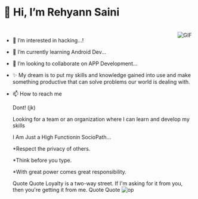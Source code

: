  # 👋 Hi, I’m Rehyann Saini
<br>
<img align="right" alt="GIF" src="https://user-images.githubusercontent.com/92947939/155896701-5361e19b-ae9e-4379-b3b7-8dc783d8c1bd.gif" />

- 👀 I’m interested in hacking...!
- 🌱 I’m currently learning Android Dev...
- 💞️ I’m looking to collaborate on APP Development...
- ✨ My dream is to put my skills and knowledge gained into use and make something productive that can solve problems our world is dealing with.
- 📫 How to reach me 

     Dont! (jk)


  Looking for a team or an organization where I can learn and develop my skills

  I Am Just a High Functionin SocioPath...

  
  *Respect the privacy of others.
  
  *Think before you type.
  
  *With great power comes great responsibility.


  Quote Quote
  Loyalty is a two-way street. If I'm asking for it from you, then you're getting it from me.
  Quote Quote
![op](https://user-images.githubusercontent.com/92947939/155896745-faffad30-0c3f-45bf-9806-16bd1a8ba53c.gif)
